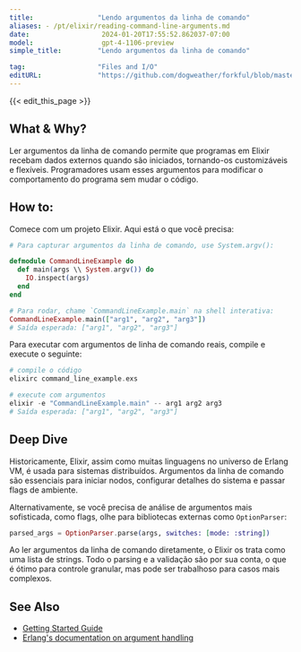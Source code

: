 ```yaml
---
title:                "Lendo argumentos da linha de comando"
aliases: - /pt/elixir/reading-command-line-arguments.md
date:                  2024-01-20T17:55:52.862037-07:00
model:                 gpt-4-1106-preview
simple_title:         "Lendo argumentos da linha de comando"

tag:                  "Files and I/O"
editURL:              "https://github.com/dogweather/forkful/blob/master/content/pt/elixir/reading-command-line-arguments.md"
---
```


{{< edit_this_page >}}

## What & Why?
Ler argumentos da linha de comando permite que programas em Elixir recebam dados externos quando são iniciados, tornando-os customizáveis e flexíveis. Programadores usam esses argumentos para modificar o comportamento do programa sem mudar o código.

## How to:
Comece com um projeto Elixir. Aqui está o que você precisa:

```elixir
# Para capturar argumentos da linha de comando, use System.argv():

defmodule CommandLineExample do
  def main(args \\ System.argv()) do
    IO.inspect(args)
  end
end

# Para rodar, chame `CommandLineExample.main` na shell interativa:
CommandLineExample.main(["arg1", "arg2", "arg3"])
# Saída esperada: ["arg1", "arg2", "arg3"]
```
Para executar com argumentos de linha de comando reais, compile e execute o seguinte:

```elixir
# compile o código
elixirc command_line_example.exs

# execute com argumentos
elixir -e "CommandLineExample.main" -- arg1 arg2 arg3
# Saída esperada: ["arg1", "arg2", "arg3"]
```

## Deep Dive
Historicamente, Elixir, assim como muitas linguagens no universo de Erlang VM, é usada para sistemas distribuídos. Argumentos da linha de comando são essenciais para iniciar nodos, configurar detalhes do sistema e passar flags de ambiente.

Alternativamente, se você precisa de análise de argumentos mais sofisticada, como flags, olhe para bibliotecas externas como `OptionParser`:

```elixir
parsed_args = OptionParser.parse(args, switches: [mode: :string])
```

Ao ler argumentos da linha de comando diretamente, o Elixir os trata como uma lista de strings. Todo o parsing e a validação são por sua conta, o que é ótimo para controle granular, mas pode ser trabalhoso para casos mais complexos.

## See Also
- [Getting Started Guide](https://elixir-lang.org/getting-started/introduction.html)
- [Erlang's documentation on argument handling](http://erlang.org/doc/man/init.html#get_arguments-0)
